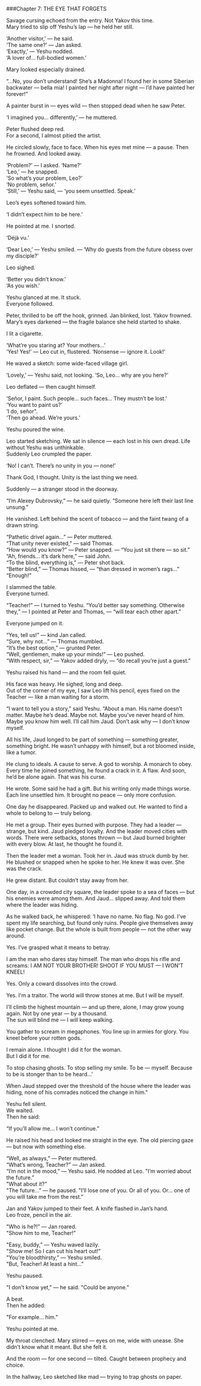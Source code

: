 ###Chapter 7: THE EYE THAT FORGETS  

Savage cursing echoed from the entry. Not Yakov this time.  
Mary tried to slip off Yeshu’s lap —
he held her still.  

‘Another visitor,’ — he said.  
‘The same one?’ — Jan asked.  
‘Exactly,’ — Yeshu nodded.  
‘A lover of… full-bodied women.’  

Mary looked especially drained.  

“…No, you don’t understand! She’s a Madonna! I found her in some Siberian backwater — bella mia! I painted her night after night — I’d have painted her forever!”  

A painter burst in — eyes wild —
then stopped dead when he saw Peter.  

‘I imagined you… differently,’ — he muttered.  

Peter flushed deep red.  
For a second, I almost pitied the artist.  

He circled slowly, face to face. When his eyes met mine — a pause.
Then he frowned.
And looked away.

‘Problem?’ — I asked. ‘Name?’  
‘Leo,’ — he snapped.  
‘So what’s your problem, Leo?’  
‘No problem, señor.’  
‘Still,’ — Yeshu said, — ‘you seem unsettled. Speak.’  

Leo’s eyes softened toward him.  

‘I didn’t expect him to be here.’  

He pointed at me.
I snorted.  

‘Déjà vu.’  

‘Dear Leo,’ — Yeshu smiled. — ‘Why do guests from the future obsess over my disciple?’  

Leo sighed.  

‘Better you didn’t know.’  
‘As you wish.’  

Yeshu glanced at me. It stuck.  
Everyone followed.  

Peter, thrilled to be off the hook, grinned. Jan blinked, lost. Yakov frowned.  
Mary’s eyes darkened —
the fragile balance she held started to shake.  

I lit a cigarette.

‘What’re you staring at? Your mothers...’  
‘Yes! Yes!’ — Leo cut in, flustered. ‘Nonsense — ignore it. Look!’  

He waved a sketch: some wide-faced village girl.  

‘Lovely,’ — Yeshu said, not looking. ‘So, Leo… why are you here?’  

Leo deflated — then caught himself.  

‘Señor, I paint. Such people… such faces… They mustn’t be lost.’  
‘You want to paint us?’  
‘I do, señor".  
‘Then go ahead. We’re yours.’  

Yeshu poured the wine.

Leo started sketching.
We sat in silence — each lost in his own dread. Life without Yeshu was unthinkable.  
Suddenly Leo crumpled the paper.  

‘No! I can’t. There’s no unity in you — none!’  

Thank God, I thought. Unity is the last thing we need.  

Suddenly — a stranger stood in the doorway.

“I’m Alexey Dubrovsky,” — he said quietly. “Someone here left their last line unsung.”  

He vanished. Left behind the scent of tobacco — and the faint twang of a drawn string.  

“Pathetic drivel again…” — Peter muttered.  
“That unity never existed,” — said Thomas.  
“How would you know?” — Peter snapped. — “You just sit there — so sit.”
“Ah, friends… it’s dark here,” — said John.  
“To the blind, everything is,” — Peter shot back.  
“Better blind,” — Thomas hissed, — “than dressed in women’s rags…”  
“Enough!”  

I slammed the table.  
Everyone turned.  

“Teacher!” — I turned to Yeshu. “You’d better say something. Otherwise they,” — I pointed at Peter and Thomas, —
“will tear each other apart.”  

Everyone jumped on it.  

“Yes, tell us!” — kind Jan called.  
“Sure, why not…” — Thomas mumbled.  
“It’s the best option,” — grunted Peter.  
“Well, gentlemen, make up your minds!” — Leo pushed.  
“With respect, sir,” — Yakov added dryly, — “do recall you’re just a guest.”  

Yeshu raised his hand — and the room fell quiet.  

His face was heavy. He sighed, long and deep.  
Out of the corner of my eye, I saw Leo lift his pencil, eyes fixed on the Teacher — like a man waiting for a storm.  

“I want to tell you a story,” said Yeshu. “About a man. His name doesn’t matter. Maybe he’s dead. Maybe not. Maybe you’ve never heard of him. Maybe you know him well. I’ll call him Jaud. Don’t ask why — I don’t know myself.  

All his life, Jaud longed to be part of something — something greater, something bright. He wasn’t unhappy with himself, but a rot bloomed inside, like a tumor.  

He clung to ideals. A cause to serve. A god to worship. A monarch to obey. Every time he joined something, he found a crack in it. A flaw. And soon, he’d be alone again. That was his curse.  

He wrote. Some said he had a gift. But his writing only made things worse. Each line unsettled him. It brought no peace — only more confusion.  

One day he disappeared. Packed up and walked out. He wanted to find a whole to belong to — truly belong.  

He met a group. Their eyes burned with purpose. They had a leader — strange, but kind. Jaud pledged loyalty. And the leader moved cities with words. There were setbacks, stones thrown — but Jaud burned brighter with every blow. At last, he thought he found it.  

Then the leader met a woman. Took her in. Jaud was struck dumb by her. He blushed or snapped when he spoke to her. He knew it was over. She was the crack.  

He grew distant. But couldn’t stay away from her.  

One day, in a crowded city square, the leader spoke to a sea of faces — but his enemies were among them. And Jaud… slipped away. And told them where the leader was hiding.  

As he walked back, he whispered:
‘I have no name. No flag. No god. I’ve spent my life searching, but found only ruins. People give themselves away like pocket change. But the whole is built from people — not the other way around.  

Yes. I’ve grasped what it means to betray.  

I am the man who dares stay himself.
The man who drops his rifle and screams: I AM NOT YOUR BROTHER!
SHOOT IF YOU MUST — I WON'T KNEEL!  

Yes. Only a coward dissolves into the crowd.  

Yes. I'm a traitor. The world will throw stones at me. But I will be myself. 

I’ll climb the highest mountain — and up there, alone, I may grow young again. Not by one year — by a thousand.  
The sun will blind me — I will keep walking.  

You gather to scream in megaphones. You line up in armies for glory. You kneel before your rotten gods.  

I remain alone. I thought I did it for the woman.  
But I did it for me.  

To stop chasing ghosts. To stop selling my smile.
To be — myself. Because to be is stonger than to be heard...'

When Jaud stepped over the threshold of the house where the leader was hiding, none of his comrades noticed the change in him."  

Yeshu fell silent.  
We waited.  
Then he said:  

“If you’ll allow me… I won’t continue.”  

He raised his head and looked me straight in the eye. The old piercing gaze — but now with something else. 

“Well, as always,” — Peter muttered.  
“What’s wrong, Teacher?” — Jan asked.  
“I’m not in the mood,” — Yeshu said.
He nodded at Leo. "I’m worried about the future.”  
"What about it?”  
"The future…” — he paused. "I’ll lose one of you. Or all of you. Or... one of you will take me from the rest.”  

Jan and Yakov jumped to their feet. A knife flashed in Jan’s hand.  
Leo froze, pencil in the air.  

"Who is he?!” — Jan roared.  
"Show him to me, Teacher!”  

"Easy, buddy,” — Yeshu waved lazily.  
"Show me! So I can cut his heart out!”  
"You’re bloodthirsty,” — Yeshu smiled.  
"But, Teacher! At least a hint…”  

Yeshu paused.  

"I don’t know yet,” — he said. "Could be anyone.”  

A beat.  
Then he added:

"For example… him.”

Yeshu pointed at me.

My throat clenched. Mary stirred — eyes on me, wide with unease. She didn’t know what it meant. But she felt it.  

And the room — for one second —
tilted. Caught between prophecy and choice.  

In the hallway, Leo sketched like mad — trying to trap ghosts on paper.  
